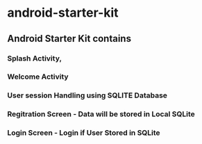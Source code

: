 # android-starter-kit

## Android Starter Kit contains 
### Splash Activity,
### Welcome Activity
### User session Handling using SQLITE Database
### Regitration Screen - Data will be stored in Local SQLite
### Login Screen - Login if User Stored in SQLite
